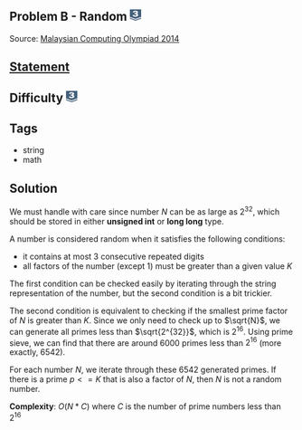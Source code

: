 ## Problem B - Random <img src="https://github.com/AresGod96/Ares-Competitive-Programming/raw/master/boj-icon/silver3.svg" alt="Silver 3" width="20" height="20">
Source: [Malaysian Computing Olympiad 2014](https://ioimalaysia.org/competition/mco/2014/)

## [Statement](https://www.acmicpc.net/problem/13212)

## Difficulty <img src="https://github.com/AresGod96/Ares-Competitive-Programming/raw/master/boj-icon/silver3.svg" alt="Silver 3" width="20" height="20">

## Tags
- string
- math

## Solution
We must handle with care since number $N$ can be as large as $2^{32}$, which should be stored in either **unsigned int** or **long long** type.

A number is considered random when it satisfies the following conditions:
- it contains at most 3 consecutive repeated digits
- all factors of the number (except 1) must be greater than a given value $K$

The first condition can be checked easily by iterating through the string representation of the number, but the second condition is a bit trickier.

The second condition is equivalent to checking if the smallest prime factor of $N$ is greater than $K$. Since we only need to check up to $\sqrt{N}$, we can generate all primes less than $\sqrt{2^{32}}$, which is $2^{16}$. Using prime sieve, we can find that there are around 6000 primes less than $2^{16}$ (more exactly, 6542).

For each number $N$, we iterate through these 6542 generated primes. If there is a prime $p <= K$ that is also a factor of $N$, then $N$ is not a random number.


**Complexity**: $O(N * C)$ where $C$ is the number of prime numbers less than $2^{16}$